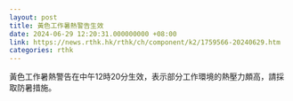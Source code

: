 ```yaml
---
layout: post
title: 黃色工作暑熱警告生效
date: 2024-06-29 12:20:31.000000000 +08:00
link: https://news.rthk.hk/rthk/ch/component/k2/1759566-20240629.htm
categories: rthk
---
```


黃色工作暑熱警告在中午12時20分生效，表示部分工作環境的熱壓力頗高，請採取防暑措施。
